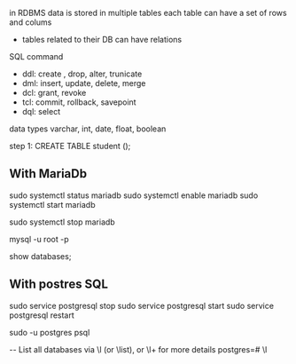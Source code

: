 in RDBMS data is stored in multiple tables each table can have a set of rows and colums
- tables related to their DB can have relations 

SQL command
- ddl: create , drop, alter, trunicate
- dml: insert, update, delete, merge
- dcl: grant, revoke
- tcl: commit, rollback, savepoint
- dql: select

data types
varchar, int, date, float, boolean

step 1:
CREATE TABLE student ();

## With MariaDb

sudo systemctl status mariadb
sudo systemctl enable mariadb
sudo systemctl start mariadb

sudo systemctl stop mariadb

mysql -u root -p

show databases;

## With postres SQL

sudo service postgresql stop
sudo service postgresql start
sudo service postgresql restart

sudo -u postgres psql

-- List all databases via \l (or \list), or \l+ for more details
postgres=# \l